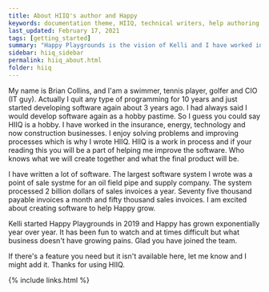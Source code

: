 ```yaml
---
title: About HIIQ's author and Happy
keywords: documentation theme, HIIQ, technical writers, help authoring tools
last_updated: February 17, 2021
tags: [getting_started]
summary: "Happy Playgrounds is the vision of Kelli and I have worked in IT most of my career"
sidebar: hiiq_sidebar
permalink: hiiq_about.html
folder: hiiq
---
```


My name is Brian Collins, and I'am a swimmer, tennis player, golfer and CIO (IT guy). Actually I quit any type of programming for 10 years and just started developing software again about 3 years ago. I had always said I would develop software again as a hobby pastime. So I guess you could say HIIQ is a hobby. I have worked in the insurance, energy, technology and now construction businesses. I enjoy solving problems and improving processes which is why I wrote HIIQ. HIIQ is a work in process and if your reading this you will be a part of helping me improve the software. Who knows what we will create together and what the final product will be.

I have written a lot of software. The largest software system I wrote was a point of sale systme for an oil field pipe and supply company. The system processed 2 billion dollars of sales invoices a year. Seventy five thousand payable invoices a month and fifty thousand sales invoices. I am excited about creating software to help Happy grow. 

Kelli started Happy Playgrounds in 2019 and Happy has grown exponentially year over year. It has been fun to watch and at times difficult but what business doesn't have growing pains. Glad you have joined the team.

If there's a feature you need but it isn't available here, let me know and I might add it. Thanks for using HIIQ.

{% include links.html %}
